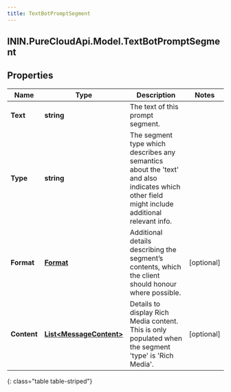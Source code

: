 ```yaml
---
title: TextBotPromptSegment
---
```

## ININ.PureCloudApi.Model.TextBotPromptSegment

## Properties

|Name | Type | Description | Notes|
|------------ | ------------- | ------------- | -------------|
| **Text** | **string** | The text of this prompt segment. | |
| **Type** | **string** | The segment type which describes any semantics about the &#39;text&#39; and also indicates which other field might include additional relevant info. | |
| **Format** | [**Format**](Format.html) | Additional details describing the segment’s contents, which the client should honour where possible. | [optional] |
| **Content** | [**List&lt;MessageContent&gt;**](MessageContent.html) | Details to display Rich Media content. This is only populated when the segment &#39;type&#39; is &#39;Rich Media&#39;. | [optional] |
{: class="table table-striped"}


